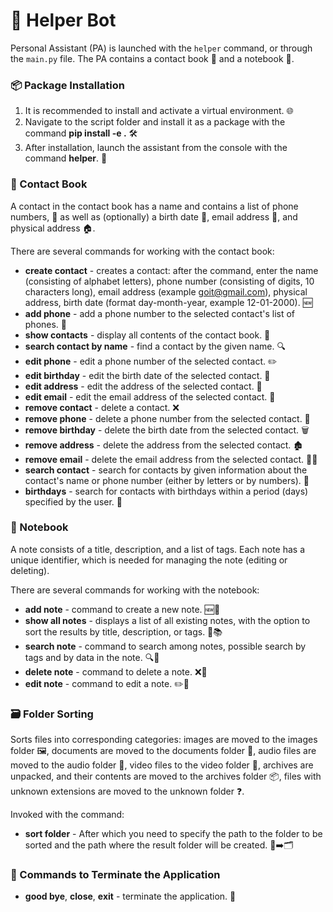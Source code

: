 # 🤖 Helper Bot
Personal Assistant (PA) is launched with the `helper` command, or through the `main.py` file.
The PA contains a contact book 📒 and a notebook 📔.

### 📦 Package Installation
1. It is recommended to install and activate a virtual environment. 🌐
2. Navigate to the script folder and install it as a package with the command **pip install -e .** 🛠️
3. After installation, launch the assistant from the console with the command **helper**. 🚀

### 📒 Contact Book
A contact in the contact book has a name and contains a list of phone numbers, 📱
as well as (optionally) a birth date 🎂, email address 📧, and physical address 🏠.

There are several commands for working with the contact book:
- **create contact** - creates a contact: 
    after the command, enter the name (consisting of alphabet letters),
    phone number (consisting of digits, 10 characters long),
    email address (example goit@gmail.com),
    physical address,
    birth date (format day-month-year, example 12-01-2000). 🆕
- **add phone** - add a phone number to the selected contact's list of phones. 📲
- **show contacts** - display all contents of the contact book. 👀
- **search contact by name** - find a contact by the given name. 🔍
- **edit phone** - edit a phone number of the selected contact. ✏️
- **edit birthday** - edit the birth date of the selected contact. 🎉
- **edit address** - edit the address of the selected contact. 🏡
- **edit email** - edit the email address of the selected contact. 📧
- **remove contact** - delete a contact. ❌
- **remove phone** - delete a phone number from the selected contact. 📵
- **remove birthday** - delete the birth date from the selected contact. 🗑️
- **remove address** - delete the address from the selected contact. 🏚️
- **remove email** - delete the email address from the selected contact. 🚫📧
- **search contact** - search for contacts by given information about the contact's name or phone number (either by letters or by numbers). 🔎
- **birthdays** - search for contacts with birthdays within a period (days) specified by the user. 🎈

### 📔 Notebook
A note consists of a title, description, and a list of tags. Each note has a unique identifier,
which is needed for managing the note (editing or deleting).

There are several commands for working with the notebook:
- **add note** - command to create a new note. 🆕📝
- **show all notes** - displays a list of all existing notes, with the option to sort the results by title, description, or tags. 👀📚
- **search note** - command to search among notes, possible search by tags and by data in the note. 🔍📓
- **delete note** - command to delete a note. ❌📓
- **edit note** - command to edit a note. ✏️📓

### 🗃️ Folder Sorting
Sorts files into corresponding categories:
images are moved to the images folder 🖼️,
documents are moved to the documents folder 📄,
audio files are moved to the audio folder 🎵,
video files to the video folder 🎥,
archives are unpacked, and their contents are moved to the archives folder 📦,
files with unknown extensions are moved to the unknown folder ❓.

Invoked with the command:
- **sort folder** - After which you need to specify the path to the folder to be sorted and the path where the result folder will be created. 📂➡️🗂️

### 🛑 Commands to Terminate the Application
- **good bye**, **close**, **exit** - terminate the application. 👋
